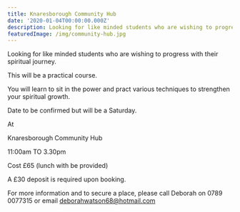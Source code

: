 ```yaml
---
title: Knaresborough Community Hub
date: '2020-01-04T00:00:00.000Z'
description: Looking for like minded students who are wishing to progress with their spiritual journey.
featuredImage: /img/community-hub.jpg
---
```


Looking for like minded students who are wishing to progress with their spiritual journey.

This will be a practical course.

You will learn to sit in the power and pract various techniques to strengthen your spiritual growth.

Date to be confirmed but will be a Saturday.

At

Knaresborough Community Hub

11:00am TO 3.30pm

Cost £65
(lunch with be provided)

A £30 deposit is required upon booking.

For more information and to secure a place, please call Deborah on 0789 0077315 or email deborahwatson68@hotmail.com
